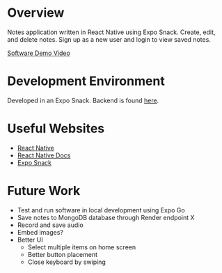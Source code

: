 # Overview
Notes application written in React Native using Expo Snack. Create, edit, and delete notes. Sign up as a new user and login to view saved notes.

[Software Demo Video](https://youtu.be/NSFhEtAoDAg)

# Development Environment
Developed in an Expo Snack. Backend is found [here](https://github.com/trdecker/NoteMasterAPI).

# Useful Websites

- [React Native](https://reactnative.dev/)
- [React Native Docs](https://reactnative.dev/docs/getting-started)
- [Expo Snack]([http://url.link.goes.here](https://snack.expo.dev/))

# Future Work
- Test and run software in local development using Expo Go
- Save notes to MongoDB database through Render endpoint X
- Record and save audio
- Embed images?
- Better UI
  - Select multiple items on home screen
  - Better button placement
  - Close keyboard by swiping
